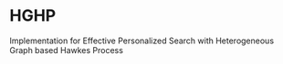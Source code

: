 # HGHP
Implementation for Effective Personalized Search with Heterogeneous Graph based Hawkes Process

